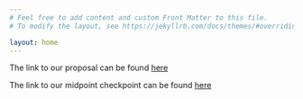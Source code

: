 ```yaml
---
# Feel free to add content and custom Front Matter to this file.
# To modify the layout, see https://jekyllrb.com/docs/themes/#overriding-theme-defaults

layout: home
---
```


The link to our proposal can be found [here](https://e019chen.github.io/ML-Facial-Expression-Recognition/proposal/)

The link to our midpoint checkpoint can be found [here](https://e019chen.github.io/ML-Facial-Expression-Recognition/midterm-checkpoint/)
